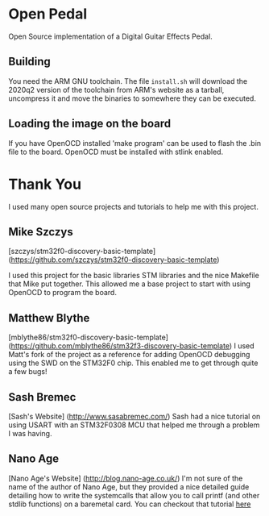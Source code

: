 # Open Pedal
Open Source implementation of a Digital Guitar Effects Pedal.

## Building
You need the ARM GNU toolchain.  The file `install.sh` will download the 2020q2
version of the toolchain from ARM's website as a tarball, uncompress it and
move the binaries to somewhere they can be executed.

## Loading the image on the board

If you have OpenOCD installed 'make program' can be used to flash the .bin file to the board. OpenOCD must be installed with stlink enabled.


# Thank You
I used many open source projects and tutorials to help me with this project.

## Mike Szczys
[szczys/stm32f0-discovery-basic-template] (https://github.com/szczys/stm32f0-discovery-basic-template)

I used this project for the basic libraries STM libraries and the nice Makefile
that Mike put together.  This allowed me a base project to start with using
OpenOCD to program the board.

## Matthew Blythe
[mblythe86/stm32f0-discovery-basic-template] (https://github.com/mblythe86/stm32f3-discovery-basic-template)
I used Matt's fork of the project as a reference for adding OpenOCD debugging
using the SWD on the STM32F0 chip.  This enabled me to get through quite a few
bugs!

## Sash Bremec
[Sash's Website] (http://www.sasabremec.com/)
Sash had a nice tutorial on using USART with an STM32F0308 MCU that helped me
through a problem I was having.


## Nano Age
[Nano Age's Website] (http://blog.nano-age.co.uk/)
I'm not sure of the name of the author of Nano Age, but they provided a nice
detailed guide detailing how to write the systemcalls that allow you to call
printf (and other stdlib functions) on a baremetal card.
You can checkout that tutorial [here](https://sites.google.com/site/stm32discovery/stm32-discovery-up-close)
